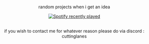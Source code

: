 <br />
<p align="center">
  random projects when i get an idea
  </p>




<div align="center">
  <a href="https://open.spotify.com/user/31gdb2bkg2t3xfbggprclqpr7vg4">
    <img src="https://spotify-recently-played-readme.vercel.app/api?user=31gdb2bkg2t3xfbggprclqpr7vg4&count=5" alt="Spotify recently played"  />
  </a>
</div>


<br />
<p align="center">
  if you wish to contact me for whatever reason please do via discord : cuttinglanes
  </p>
